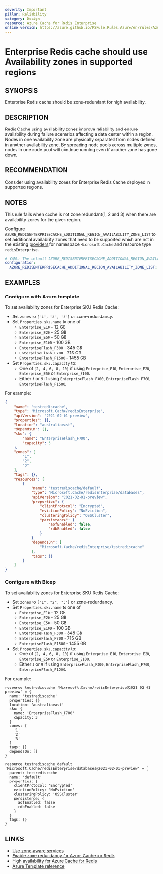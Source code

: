 ```yaml
---
severity: Important
pillar: Reliability
category: Design
resource: Azure Cache for Redis Enterprise
online version: https://azure.github.io/PSRule.Rules.Azure/en/rules/Azure.RedisEnterprise.AvailabilityZone/
---
```


# Enterprise Redis cache should use Availability zones in supported regions

## SYNOPSIS

Enterprise Redis cache should be zone-redundant for high availability.

## DESCRIPTION

Redis Cache using availability zones improve reliability and ensure availability during failure scenarios affecting a data center within a region.
Nodes in one availability zone are physically separated from nodes defined in another availability zone.
By spreading node pools across multiple zones, nodes in one node pool will continue running even if another zone has gone down.

## RECOMMENDATION

Consider using availability zones for Enterprise Redis Cache deployed in supported regions.

## NOTES

This rule fails when cache is not zone redundant(1, 2 and 3) when there are availability zones for the given region.

Configure `AZURE_REDISENTERPRISECACHE_ADDITIONAL_REGION_AVAILABILITY_ZONE_LIST` to set additional availability zones that need to be supported which are not in the existing [providers](https://github.com/Azure/PSRule.Rules.Azure/blob/main/data/providers.json) for namespace `Microsoft.Cache` and resource type `redisEnterprise`.

```yaml
# YAML: The default AZURE_REDISENTERPRISECACHE_ADDITIONAL_REGION_AVAILABILITY_ZONE_LIST configuration option
configuration:
  AZURE_REDISENTERPRISECACHE_ADDITIONAL_REGION_AVAILABILITY_ZONE_LIST: []
```

## EXAMPLES

### Configure with Azure template

To set availability zones for Enterprise SKU Redis Cache:

- Set `zones` to `["1", "2", "3"]` or zone-redundancy.
- Set `Properties.sku.name` to one of:
  - `Enterprise_E10` - 12 GB
  - `Enterprise_E20` - 25 GB
  - `Enterprise_E50` - 50 GB
  - `Enterprise_E100` - 100 GB
  - `EnterpriseFlash_F300` - 345 GB
  - `EnterpriseFlash_F700` - 715 GB
  - `EnterpriseFlash_F1500` - 1455 GB
- Set `Properties.sku.capacity` to:
  - One of `[2, 4, 6, 8, 10]` if using `Enterprise_E10`, `Enterprise_E20`, `Enterprise_E50` or `Enterprise_E100`.
  - Either `3` or `9` if using `EnterpriseFlash_F300`, `EnterpriseFlash_F700`, `EnterpriseFlash_F1500`.

For example:

```json
{
    "name": "testrediscache",
    "type": "Microsoft.Cache/redisEnterprise",
    "apiVersion": "2021-02-01-preview",
    "properties": {},
    "location": "australiaeast",
    "dependsOn": [],
    "sku": {
        "name": "EnterpriseFlash_F700",
        "capacity": 3
    },
    "zones": [
        "1",
        "2",
        "3"
    ],
    "tags": {},
    "resources": [
        {
            "name": "testrediscache/default",
            "type": "Microsoft.Cache/redisEnterprise/databases",
            "apiVersion": "2021-02-01-preview",
            "properties": {
                "clientProtocol": "Encrypted",
                "evictionPolicy": "NoEviction",
                "clusteringPolicy": "OSSCluster",
                "persistence": {
                    "aofEnabled": false,
                    "rdbEnabled": false
                }
            },
            "dependsOn": [
                "Microsoft.Cache/redisEnterprise/testrediscache"
            ],
            "tags": {}
        }
    ]
}
```

### Configure with Bicep

To set availability zones for Enterprise SKU Redis Cache:

- Set `zones` to `["1", "2", "3"]` or zone-redundancy.
- Set `Properties.sku.name` to one of:
  - `Enterprise_E10` - 12 GB
  - `Enterprise_E20` - 25 GB
  - `Enterprise_E50` - 50 GB
  - `Enterprise_E100` - 100 GB
  - `EnterpriseFlash_F300` - 345 GB
  - `EnterpriseFlash_F700` - 715 GB
  - `EnterpriseFlash_F1500` - 1455 GB
- Set `Properties.sku.capacity` to:
  - One of `[2, 4, 6, 8, 10]` if using `Enterprise_E10`, `Enterprise_E20`, `Enterprise_E50` or `Enterprise_E100`.
  - Either `3` or `9` if using `EnterpriseFlash_F300`, `EnterpriseFlash_F700`, `EnterpriseFlash_F1500`.

For example:

```bicep
resource testrediscache 'Microsoft.Cache/redisEnterprise@2021-02-01-preview' = {
  name: 'testrediscache'
  properties: {}
  location: 'australiaeast'
  sku: {
    name: 'EnterpriseFlash_F700'
    capacity: 3
  }
  zones: [
    '1'
    '2'
    '3'
  ]
  tags: {}
  dependsOn: []
}

resource testrediscache_default 'Microsoft.Cache/redisEnterprise/databases@2021-02-01-preview' = {
  parent: testrediscache
  name: 'default'
  properties: {
    clientProtocol: 'Encrypted'
    evictionPolicy: 'NoEviction'
    clusteringPolicy: 'OSSCluster'
    persistence: {
      aofEnabled: false
      rdbEnabled: false
    }
  }
  tags: {}
}
```

## LINKS

- [Use zone-aware services](https://docs.microsoft.com/azure/architecture/framework/resiliency/design-best-practices#use-zone-aware-services)
- [Enable zone redundancy for Azure Cache for Redis](https://docs.microsoft.com/azure/azure-cache-for-redis/cache-how-to-zone-redundancy)
- [High availability for Azure Cache for Redis](https://docs.microsoft.com/azure/azure-cache-for-redis/cache-high-availability)
- [Azure Template reference](https://docs.microsoft.com/azure/templates/microsoft.cache/redisenterprise?tabs=json)